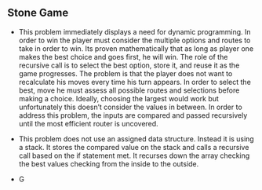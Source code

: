 ## Stone Game

* This problem immediately displays a need for dynamic programming. In order to win the player must consider the 
multiple options and routes to take in order to win. Its proven mathematically that as long as player one makes the 
best choice and goes first, he will win. The role of the recursive call is to select the best option, store it, and 
reuse it as the game progresses. The problem is that the player does not want to recalculate his moves every time his 
turn appears. In order to select the best, move he must assess all possible routes and selections before making a choice. 
Ideally, choosing the largest would work but unfortunately this doesn’t consider the values in between. In order to address 
this problem, the inputs are compared and passed recursively until the most efficient router is uncovered.

* This problem does not use an assigned data structure. Instead it is using a stack. It stores the compared value 
on the stack and calls a recursive call based on the if statement met. It recurses down the array checking the best 
values checking from the inside to the outside.

* G
